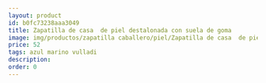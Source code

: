 ```yaml
---
layout: product
id: b0fc73238aaa3049
title: Zapatilla de casa  de piel destalonada con suela de goma 
image: img/productos/zapatilla caballero/piel/Zapatilla de casa  de piel destalonada con suela de goma =52=azul marino vulladi.webp
price: 52
tags: azul marino vulladi
description: 
order: 0
---
```

